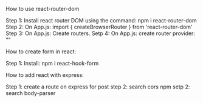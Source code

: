 How to use react-router-dom

Step 1: Install react router DOM using the command: npm i react-router-dom
Step 2: On App.js: import { createBrowserRouter } from 'react-router-dom'
Step 3: On App.js: Create routers.
Setp 4: On App.js: create router provider: "<RouterProvider router={router}/>"


How to create form in react:

Step 1: Install: npm i react-hook-form


How to add react with express:

Step 1: create a route on express for post
step 2: search cors npm
setp 2: search body-parser